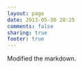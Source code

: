 ```yaml
---
layout: page
date: 2013-05-30 20:25
comments: false
sharing: true
footer: true
---
```


Modified the markdown.

